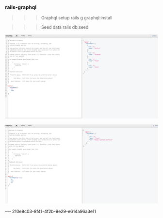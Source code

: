 ### rails-graphql

>>> Graphql setup
    rails g graphql:install

>>> Seed data
    rails db:seed

![all_repos](public/all_repos.png)


![get_repo](public/get_repo.png)

---  210e8c03-8f41-4f2b-9e29-e614a96a3e11
